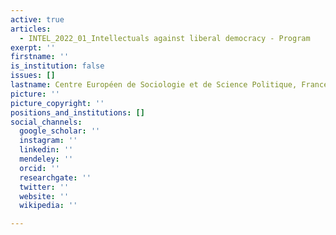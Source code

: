 ```yaml
---
active: true
articles:
  - INTEL_2022_01_Intellectuals against liberal democracy - Program
exerpt: ''
firstname: ''
is_institution: false
issues: []
lastname: Centre Européen de Sociologie et de Science Politique, France
picture: ''
picture_copyright: ''
positions_and_institutions: []
social_channels:
  google_scholar: ''
  instagram: ''
  linkedin: ''
  mendeley: ''
  orcid: ''
  researchgate: ''
  twitter: ''
  website: ''
  wikipedia: ''

---
```

